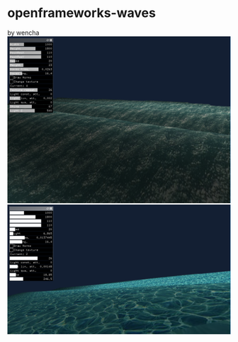 # openframeworks-waves
by wencha
![Screenshot 1](screen1.png?raw=true "Screenshot 1")
![Screenshot 2](screen2.png?raw=true "Screenshot 2")
